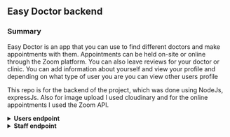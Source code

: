 ## Easy Doctor backend

### Summary

<p>Easy Doctor is an app that you can use to find different doctors and make appointments with them. Appointments can be held on-site or online through the Zoom platform. You can also leave reviews for your doctor or clinic. You can add information about yourself and view your profile and depending on what type of user you are you can view other users profile</p>
<p>This repo is for the backend of the project, which was done using NodeJs, expressJs. Also for image upload I used cloudinary and for the online appointments I used the Zoom API. </p>
<details>

<summary><b> Users endpoint </b></summary>
<br/>

<p>In this project there are 4 types of users: admin, patients, doctors and clinics/hospitals. All of these users use the same mongo schema. Also this app includes auth/oauth implementation using jwt token strategy. Cookies are used to save the access token and refresh token.</p>
<p>If the user is a patient his/her profile can be viewed only by the users he/she allows.</p>
<p>User schema: </p>

```javascript
const UserSchema = new Schema(
  {
    name: { type: String, required: [true, "Name is required"] },
    surname: {
      type: String,
      required: [
        function () {
          return this.role === "patient" || this.role === "doctor";
        },
        "Surname is required",
      ],
    },
    image: {
      type: String,
      required: true,
      default: `https://upload.wikimedia.org/wikipedia/commons/7/7c/Profile_avatar_placeholder_large.png`,
    },
    email: {
      type: String,
      required: [true, "Email is required"],
      trim: true,
      lowercase: true,
      match: [
        /^\w+([\.-]?\w+)*@\w+([\.-]?\w+)*(\.\w{2,3})+$/,
        "Please fill a valid email address",
      ],
      unique: true,
      dropDups: true,
    },
    password: {
      type: String,
      required: [
        function () {
          return !this.googleId || this.googleId === "";
        },
        "Password is required",
      ],
    },
    role: {
      type: String,
      enum: ["patient", "doctor", "clinic", "admin"],
      default: "patient",
      required: [true, "Type of user is required"],
    },
    phone: { type: String },
    gender: { type: String, enum: ["male", "female", "Other"] },
    birthdate: { type: String },

    refreshTokens: [],
    googleId: { type: String },
    description: {
      type: String,
      minlength: [30, "Description needs to be at least 30 characters"],
    },
    languages: [{ type: String }],
    website: { type: String },
    workingHours: [
      {
        _id: false,
        day: {
          type: String,
          enum: [
            "Monday",
            "Tuesday",
            "Wednesday",
            "Thursday",
            "Friday",
            "Saturday",
            "Sunday",
          ],
        },
        startHour: { type: String },
        endHour: { type: String },
      },
    ],
    specialization: {
      type: Array,
      required: [
        function () {
          return this.role === "doctor" || this.role === "clinic";
        },
        "Specialization is required",
      ],
      validate: {
        validator: function (array) {
          return array.every((v) => typeof v === "string");
        },
        message: "Specialization is required",
      },
    },

    clinicOrHospital: {
      type: String,
      required: [
        function () {
          return this.role === "doctor";
        },
        "Hospital or clinic is required",
      ],
    },

    rating: [
      {
        _id: false,
        user: { type: Schema.Types.ObjectId },
        rate: { type: Number },
      },
    ],
    allowedUsers: [{ type: Schema.Types.ObjectId }],
    postalCode: {
      type: Number,
      minlength: [5, "Postal Code needs to be 5 characters"],
    },
    street: {
      type: String,
      minlength: [5, "Street needs to be at least 5 characters"],
    },
    city: {
      type: String,
      minlength: [3, "City needs to be at least 3 characters"],
    },
    state: {
      type: String,
      minlength: [3, "State needs to be at least 3 characters"],
    },
    height: {
      type: String,
    },
    weight: {
      type: String,
    },
    profession: { type: String },
    maritalStatus: {
      type: String,
      enum: ["Single", "Married"],
      default: "Single",
    },
    socialNumber: { type: String },
    foodAllergies: [{ type: String }],
    medicineAllergies: [{ type: String }],
    diabetes: {
      type: String,
      enum: ["None", "Type 1", "Type 2", "Gestational diabetes"],
      default: "None",
    },
    hypertension: {
      type: String,
      enum: ["None", "Primary", "Secondary"],
      default: "None",
    },
    surgicalInterventions: [{ type: String }],
  },
  { timestamps: true }
);
```

</details>

<details>

<summary><b> Staff endpoint </b></summary>

<p>This endpoint is for clinics or hospital to add doctors as their staff members. It's basic CRUD endpoint</p>

<p>Staff schema: </p>

```javascript
const StaffMemberSchema = new Schema({
  hospital: {
    type: Schema.Types.ObjectId,
    required: [true, "Hospital id is required"],
  },
  doctor: {
    type: Schema.Types.ObjectId,
    ref: "User",
    required: [true, "Doctor is required"],
  },
});
```

</details>

